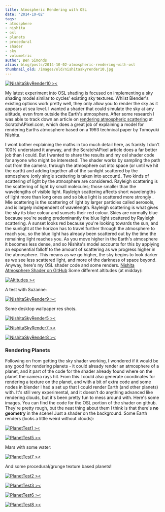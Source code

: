 ```yaml
---
title: Atmospheric Rendering with OSL
date: '2014-10-02'
tags:
- atmosphere
- nishita
- osl
- planets
- procedural
- shader
- sky
- volumetric
author: Ben Simonds
alias: blog/posts/2014-10-02-atmospheric-rendering-with-osl
thumbnail_old: /images/old/nishitaskyrender10.jpg
---
```


[![NishitaSkyRender10 ><](/images/old/nishitaskyrender10.jpg?w=470)](/images/old/nishitaskyrender10.jpg)


My latest experiment into OSL shading is focused on implementing a sky shading model similar to cycles' existing sky textures. Whilst Blender's existing options work pretty well, they only allow you to render the sky as it appears at sea level. I wanted a shader that could simulate the sky at any altitude, even from outside the Earth's atmosphere. After some research I was able to track down an article on [rendering atmospheric scattering](http://www.scratchapixel.com/lessons/3d-advanced-lessons/simulating-the-colors-of-the-sky/atmospheric-scattering/) at ScratchAPixel.com, which does a great job of explaining a model for rendering Earths atmosphere based on a 1993 technical paper by Tomoyuki Nishita. 

I wont bother explaining the maths in too much detail here, as frankly I don't 100% understand it anyway, and the ScratchAPixel article does a far better job than I could. But I wanted to share the results and my osl shader code for anyone who might be interested. The shader works by sampling the path out from the camera, through the atmosphere out into space (or until we hit the earth) and adding together all of the sunlight scattered by the atmosphere (only single scattering is taken into account). Two kinds of scattering of light by the atmosphere are considered. Rayleigh scattering is the scattering of light by small molecules; those smaller than the wavelengths of visible light. Rayleigh scattering affects short wavelengths of light more than long ones and so blue light is scattered more strongly . Mie scattering is the scattering of light by larger particles called aerosols, and is largely independent of wavelength. Rayleigh scattering is what gives the sky its blue colour and sunsets their red colour. Skies are normally blue because you're seeing predominantly the blue light scattered by Rayleigh scattering. A sunset looks red because you're looking towards the sun, and the sunlight at the horizon has to travel further through the atmosphere to reach you, so the blue light has already been scattered out by the time the remaining light reaches you. As you move higher in the Earth's atmosphere it becomes less dense, and so Nishita's model accounts for this by applying an exponential falloff to the amount of scattering as we progress higher in the atmosphere. This means as we go higher, the sky begins to look darker as we see less scattered light, and more of the darkness of space beyond. Anyway, here's my OSL shader code and some renders. [Nishita Atmosphere Shader on GitHub](https://github.com/BenSimonds/NishitaSky) Some different altitudes (at midday):

[![Altitudes ><](/images/old/altitudes.jpg?w=364)](/images/old/altitudes.jpg)


A test with Suzanne:

[![NishitaSkyRender9 ><](/images/old/nishitaskyrender9.jpg?w=470)](/images/old/nishitaskyrender9.jpg)


Some desktop wallpaper res shots.

[![NishitaSkyRender5 ><](/images/old/nishitaskyrender5.jpg?w=470)](/images/old/nishitaskyrender5.jpg)


[![NishitaSkyRender7 ><](/images/old/nishitaskyrender7.jpg?w=470)](/images/old/nishitaskyrender7.jpg)


[![NishitaSkyRender8 ><](/images/old/nishitaskyrender8.jpg?w=470)](/images/old/nishitaskyrender8.jpg)



### Rendering Planets

Following on from getting the sky shader working, I wondered if it would be any good for rendering planets - it could already render an atmosphere of a planet, and it part of the code for the shader already found where on the planet the camera rays hit. From this I could also generate coordinates for rendering a texture on the planet, and with a bit of extra code and some nodes in blender I had a set up that I could render Earth (and other planets) with. It's still very experimental, and it doesn't do anything advanced like rendering clouds, but it's been pretty fun to mess around with. Here's some images. You can find the code for the OSL portion of the shader on github. They're pretty rough, but the neat thing about them I think is that there's **no geometry** in the scene! Just a shader on the background. Some Earth renders (looks a little weird without clouds):

[![PlanetTest1 ><](/images/old/planettest1.jpg?w=470)](/images/old/planettest1.jpg)


[![PlanetTest5 ><](/images/old/planettest5.jpg?w=470)](/images/old/planettest5.jpg)


Mars with some water:

[![PlanetTest7 ><](/images/old/planettest7.jpg?w=470)](/images/old/planettest7.jpg)


And some procedural/grunge texture based planets!

[![PlanetTest2 ><](/images/old/planettest2.jpg?w=470)](/images/old/planettest2.jpg)


[![PlanetTest3 ><](/images/old/planettest3.jpg?w=470)](/images/old/planettest3.jpg)


[![PlanetTest6 ><](/images/old/planettest6.jpg?w=470)](/images/old/planettest6.jpg)


[![PlanetTest8 ><](/images/old/planettest8.jpg?w=470)](/images/old/planettest8.jpg)






